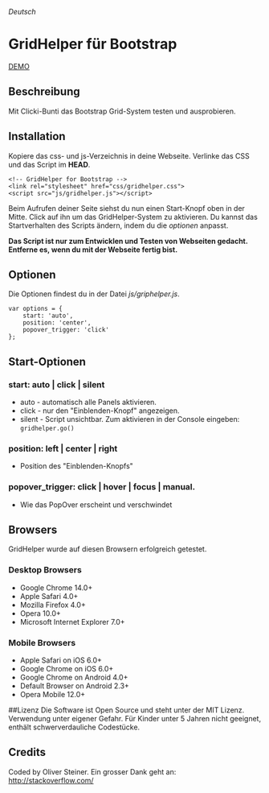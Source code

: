 _Deutsch_
# GridHelper für Bootstrap
[DEMO](http://mollo.ch/projects/gridhelper/)

## Beschreibung
Mit Clicki-Bunti das Bootstrap Grid-System testen und ausprobieren.

## Installation
Kopiere das css- und js-Verzeichnis in deine Webseite.
Verlinke das CSS und das Script im __HEAD__.

    <!-- GridHelper for Bootstrap -->
    <link rel="stylesheet" href="css/gridhelper.css">
    <script src="js/gridhelper.js"></script>

Beim Aufrufen deiner Seite siehst du nun einen Start-Knopf oben in der Mitte.
Click auf ihn um das GridHelper-System zu aktivieren.
Du kannst das Startverhalten des Scripts ändern, indem du die _optionen_ anpasst.

__Das Script ist nur zum Entwicklen und Testen von Webseiten gedacht. Entferne es, wenn du mit der Webseite fertig bist.__


## Optionen
Die Optionen findest du in der Datei _js/griphelper.js_.

	var options = {
	    start: 'auto',
	    position: 'center',
	    popover_trigger: 'click'
	};


## Start-Optionen
###  start:  auto | click | silent 
 * auto	-	automatisch alle Panels aktivieren.
 * click -	nur den "Einblenden-Knopf" angezeigen. 
 * silent -	Script unsichtbar. Zum aktivieren in der Console eingeben: `gridhelper.go()`

### position:  left | center | right
 * Position des "Einblenden-Knopfs"

### popover_trigger:  click | hover | focus | manual.
 * Wie das PopOver erscheint und verschwindet

## Browsers
GridHelper wurde auf diesen Browsern erfolgreich getestet.

### Desktop Browsers
* Google Chrome 14.0+
* Apple Safari 4.0+
* Mozilla Firefox 4.0+
* Opera 10.0+
* Microsoft Internet Explorer 7.0+

### Mobile Browsers
* Apple Safari on iOS 6.0+
* Google Chrome on iOS 6.0+
* Google Chrome on Android 4.0+
* Default Browser on Android 2.3+
* Opera Mobile 12.0+

##Lizenz
Die Software ist Open Source und steht unter der MIT Lizenz.
Verwendung unter eigener Gefahr. 
Für Kinder unter 5 Jahren nicht geeignet, enthält schwerverdauliche Codestücke.

## Credits
Coded by Oliver Steiner.
Ein grosser Dank geht an: http://stackoverflow.com/
